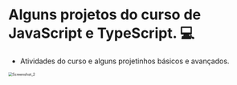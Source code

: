 # Alguns projetos do curso de JavaScript e TypeScript. :computer:

- Atividades do curso e alguns projetinhos básicos e avançados.



<img src="C:\Users\thalis\Desktop\Screenshot_2.png" alt="Screenshot_2" style="zoom: 50%;" />

